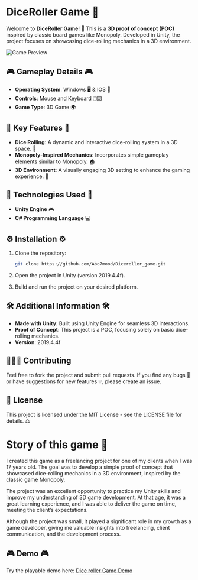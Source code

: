 # DiceRoller Game 🎲

Welcome to **DiceRoller Game**! 🎲 This is a **3D proof of concept (POC)** inspired by classic board games like Monopoly. Developed in Unity, the project focuses on showcasing dice-rolling mechanics in a 3D environment.

![Game Preview](https://i.postimg.cc/zXcwJNgF/2025-01-03-150555.png)

## 🎮 Gameplay Details 🎮

- **Operating System**: Windows 🖥️ & IOS 📱
- **Controls**: Mouse and Keyboard 🖱️⌨️
- **Game Type**: 3D Game 🌍

## 🌟 Key Features 🌟

- **Dice Rolling**: A dynamic and interactive dice-rolling system in a 3D space. 🎲
- **Monopoly-Inspired Mechanics**: Incorporates simple gameplay elements similar to Monopoly. 🏠
- **3D Environment**: A visually engaging 3D setting to enhance the gaming experience. 🌆

## 🔧 Technologies Used 🔧

- **Unity Engine** 🎮
- **C# Programming Language** 💻

## ⚙️ Installation ⚙️

1. Clone the repository:

   ```bash
   git clone https://github.com/Abo7mood/Diceroller_game.git
   ```
2. Open the project in Unity (version 2019.4.4f).
3. Build and run the project on your desired platform.

## 🛠️ Additional Information 🛠️

- **Made with Unity**: Built using Unity Engine for seamless 3D interactions.
- **Proof of Concept**: This project is a POC, focusing solely on basic dice-rolling mechanics.
- **Version**: 2019.4.4f

## 🧑‍🤝‍🧑 Contributing

Feel free to fork the project and submit pull requests. If you find any bugs 🐞 or have suggestions for new features 💡, please create an issue.

## 📜 License

This project is licensed under the MIT License - see the LICENSE file for details. ⚖️
# Story of this game 📖
I created this game as a freelancing project for one of my clients when I was 17 years old. The goal was to develop a simple proof of concept that showcased dice-rolling mechanics in a 3D environment, inspired by the classic game Monopoly.

The project was an excellent opportunity to practice my Unity skills and improve my understanding of 3D game development. At that age, it was a great learning experience, and I was able to deliver the game on time, meeting the client’s expectations.

Although the project was small, it played a significant role in my growth as a game developer, giving me valuable insights into freelancing, client communication, and the development process.

## 🎮 Demo 🎮
Try the playable demo here: [Dice roller Game Demo](https://abo-7mood.itch.io/dice-roller)
